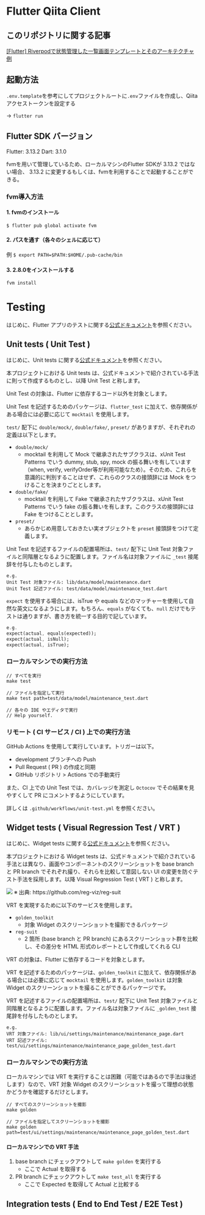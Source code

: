 # Flutter Qiita Client

## このリポジトリに関する記事
[[Flutter] Riverpodで状態管理した一覧画面テンプレートとそのアーキテクチャ例](https://zenn.dev/dev_tatsuya/articles/cffaa7c50dfad7)

## 起動方法
`.env.template`を参考にしてプロジェクトルートに`.env`ファイルを作成し、Qiitaアクセストークンを設定する

→ `flutter run`

## Flutter SDK バージョン
Flutter: 3.13.2
Dart: 3.1.0

fvmを用いて管理しているため、ローカルマシンのFlutter SDKが 3.13.2 ではない場合、
3.13.2 に変更するもしくは、fvmを利用することで起動することができる。

### fvm導入方法
#### 1. fvmのインストール
`$ flutter pub global activate fvm`

#### 2. パスを通す（各々のシェルに応じて）
例
`$ export PATH=$PATH:$HOME/.pub-cache/bin`

#### 3. 2.8.0をインストールする
`fvm install`

# Testing

はじめに、Flutter アプリのテストに関する[公式ドキュメント](https://docs.flutter.dev/testing/overview)を参照ください。

## Unit tests ( Unit Test )

はじめに、Unit tests に関する[公式ドキュメント](https://docs.flutter.dev/cookbook/testing/unit/introduction)を参照ください。

本プロジェクトにおける Unit tests は、公式ドキュメントで紹介されている手法に則って作成するものとし、以降 Unit Test と称します。

Unit Test の対象は、Flutter に依存するコード以外を対象とします。

Unit Test を記述するためのパッケージは、`flutter_test` に加えて、依存関係がある場合には必要に応じて `mocktail` を使用します。

`test/` 配下に `double/mock/`, `double/fake/`, `preset/` がありますが、それぞれの定義は以下とします。

- `double/mock/`
  - mocktail を利用して Mock で継承されたサブクラスは、xUnit Test Patterns でいう dummy, stub, spy, mock の振る舞いを有しています（when, verify, verifyOrder等が利用可能なため）。そのため、これらを意識的に判別することはせず、これらのクラスの接頭辞には Mock をつけることを決まりごととします。
- `double/fake/`
  - mocktail を利用して Fake で継承されたサブクラスは、xUnit Test Patterns でいう fake の振る舞いを有します。このクラスの接頭辞には Fake をつけることとします。
- `preset/`
  - あらかじめ用意しておきたい実オブジェクトを `preset` 接頭辞をつけて定義します。

Unit Test を記述するファイルの配置場所は、`test/` 配下に Unit Test 対象ファイルと同階層となるように配置します。ファイル名は対象ファイルに `_test` 接尾辞を付与したものとします。

```
e.g.
Unit Test 対象ファイル: lib/data/model/maintenance.dart
Unit Test 記述ファイル: test/data/model/maintenance_test.dart
```

`expect` を使用する場合には、isTrue や equals などのマッチャーを使用して自然な英文になるようにします。もちろん、`equals` がなくても、`null` だけでもテストは通りますが、書き方を統一する目的で記しています。

```dart
e.g.
expect(actual, equals(expected));
expect(actual, isNull);
expect(actual, isTrue);
```

### ローカルマシンでの実行方法
```
// すべてを実行
make test

// ファイルを指定して実行
make test path=test/data/model/maintenance_test.dart

// 各々の IDE やエディタで実行
// Help yourself.
```

### リモート ( CI サービス / CI ) 上での実行方法

GitHub Actions を使用して実行しています。トリガーは以下。
- development ブランチへの Push
- Pull Request ( PR ) の作成と同期
- GitHub リポジトリ > Actions での手動実行

また、CI 上での Unit Test では、カバレッジを測定し `Octocov` でその結果を見やすくして PR にコメントするようにしています。

詳しくは `.github/workflows/unit-test.yml` を参照ください。

## Widget tests ( Visual Regression Test / VRT )

はじめに、Widget tests に関する[公式ドキュメント](https://docs.flutter.dev/cookbook/testing/widget/introduction)を参照ください。

本プロジェクトにおける Widget tests は、公式ドキュメントで紹介されている手法とは異なり、画面やコンポーネントのスクリーンショットを base branch と PR branch でそれぞれ撮り、それらを比較して意図しない UI の変更を防ぐテスト手法を採用します。以降 Visual Regression Test ( VRT ) と称します。

<img src=https://raw.githubusercontent.com/Quramy/reg-suit/master/images/github_flow.png>
※ 出典: https://github.com/reg-viz/reg-suit


VRT を実現するために以下のサービスを使用します。
- `golden_toolkit`
  - 対象 Widget のスクリーンショットを撮影できるパッケージ
- `reg-suit`
  - 2 箇所 (base branch と PR branch) にあるスクリーンショット群を比較し、その差分を HTML 形式のレポートとして作成してくれる CLI

VRT の対象は、Flutter に依存するコードを対象とします。

VRT を記述するためのパッケージは、`golden_toolkit` に加えて、依存関係がある場合には必要に応じて `mocktail` を使用します。`golden_toolkit` は対象 Widget のスクリーンショットを撮ることができるパッケージです。

VRT を記述するファイルの配置場所は、`test/` 配下に Unit Test 対象ファイルと同階層となるように配置します。ファイル名は対象ファイルに `_golden_test` 接尾辞を付与したものとします。

```
e.g.
VRT 対象ファイル: lib/ui/settings/maintenance/maintenance_page.dart
VRT 記述ファイル: test/ui/settings/maintenance/maintenance_page_golden_test.dart
```

### ローカルマシンでの実行方法

ローカルマシンでは VRT を実行することは困難（可能ではあるので手法は後述します）なので、VRT 対象 Widget のスクリーンショットを撮って理想の状態かどうかを確認するだけとします。

```
// すべてのスクリーンショットを撮影
make golden

// ファイルを指定してスクリーンショットを撮影
make golden path=test/ui/settings/maintenance/maintenance_page_golden_test.dart
```

#### ローカルマシンでの VRT 手法
1. base branch にチェックアウトして `make golden` を実行する
   - ここで Actual を取得する
2. PR branch にチェックアウトして `make test_all` を実行する
   - ここで Expected を取得して Actual と比較する

## Integration tests ( End to End Test / E2E Test )


